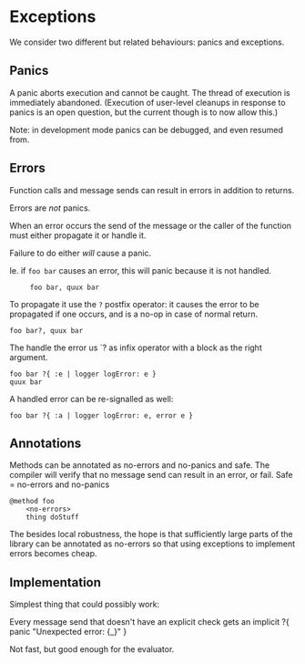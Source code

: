 # Exceptions

We consider two different but related behaviours: panics
and exceptions.

## Panics

A panic aborts execution and cannot be caught. The thread of
execution is immediately abandoned. (Execution of user-level
cleanups in response to panics is an open question, but the
current though is to now allow this.)

Note: in development mode panics can be debugged, and even
resumed from.

## Errors

Function calls and message sends can result in errors in
addition to returns.

Errors are _not_ panics.

When an error occurs the send of the message or the caller
of the function must either propagate it or handle it.

Failure to do either _will_ cause a panic.

Ie. if `foo bar` causes an error, this will panic because
it is not handled.

```
     foo bar, quux bar
```

To propagate it use the `?` postfix operator: it causes the
error to be propagated if one occurs, and is a no-op in
case of normal return.

```
foo bar?, quux bar
```

The handle the error us `? as infix operator with a block
as the right argument.

```
foo bar ?{ :e | logger logError: e }
quux bar
```

A handled error can be re-signalled as well:

```
foo bar ?{ :a | logger logError: e, error e }
```

## Annotations

Methods can be annotated as no-errors and no-panics and safe.
The compiler will verify that no message send can result in
an error, or fail. Safe = no-errors and no-panics

```
@method foo
    <no-errors>
    thing doStuff
```

The besides local robustness, the hope is that sufficiently
large parts of the library can be annotated as no-errors
so that using exceptions to implement errors becomes cheap.

## Implementation

Simplest thing that could possibly work:

Every message send that doesn't have an explicit check
gets an implicit ?{ panic "Unexpected error: {_}" }

Not fast, but good enough for the evaluator.
